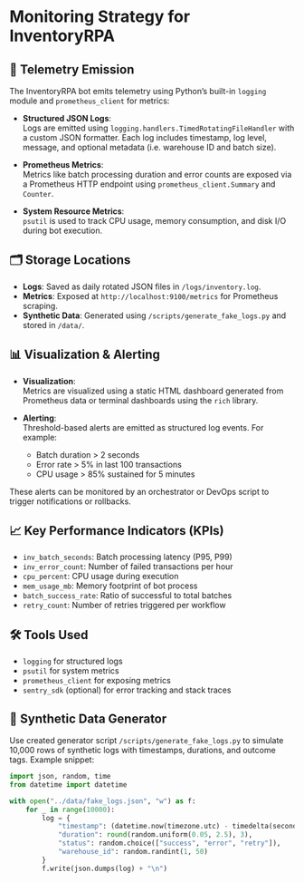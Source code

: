 # Monitoring Strategy for InventoryRPA

## 📡 Telemetry Emission

The InventoryRPA bot emits telemetry using Python’s built-in `logging` module and `prometheus_client` for metrics:

- **Structured JSON Logs**:  
  Logs are emitted using `logging.handlers.TimedRotatingFileHandler` with a custom JSON formatter. Each log includes timestamp, log level, message, and optional metadata (i.e. warehouse ID and batch size).

- **Prometheus Metrics**:  
  Metrics like batch processing duration and error counts are exposed via a Prometheus HTTP endpoint using `prometheus_client.Summary` and `Counter`.

- **System Resource Metrics**:  
  `psutil` is used to track CPU usage, memory consumption, and disk I/O during bot execution.

## 🗂️ Storage Locations

- **Logs**: Saved as daily rotated JSON files in `/logs/inventory.log`.
- **Metrics**: Exposed at `http://localhost:9100/metrics` for Prometheus scraping.
- **Synthetic Data**: Generated using `/scripts/generate_fake_logs.py` and stored in `/data/`.

## 📊 Visualization & Alerting

- **Visualization**:  
  Metrics are visualized using a static HTML dashboard generated from Prometheus data or terminal dashboards using the `rich` library.

- **Alerting**:  
  Threshold-based alerts are emitted as structured log events. For example:
  - Batch duration > 2 seconds
  - Error rate > 5% in last 100 transactions
  - CPU usage > 85% sustained for 5 minutes

These alerts can be monitored by an orchestrator or DevOps script to trigger notifications or rollbacks.

## 📈 Key Performance Indicators (KPIs)

- `inv_batch_seconds`: Batch processing latency (P95, P99)
- `inv_error_count`: Number of failed transactions per hour
- `cpu_percent`: CPU usage during execution
- `mem_usage_mb`: Memory footprint of bot process
- `batch_success_rate`: Ratio of successful to total batches
- `retry_count`: Number of retries triggered per workflow

## 🛠️ Tools Used

- `logging` for structured logs
- `psutil` for system metrics
- `prometheus_client` for exposing metrics
- `sentry_sdk` (optional) for error tracking and stack traces

## 🧪 Synthetic Data Generator

Use created generator script `/scripts/generate_fake_logs.py` to simulate 10,000 rows of synthetic logs with timestamps, durations, and outcome tags. Example snippet:

```python
import json, random, time
from datetime import datetime

with open("../data/fake_logs.json", "w") as f:
    for _ in range(10000):
        log = {
            "timestamp": (datetime.now(timezone.utc) - timedelta(seconds=random.randint(0, 86400))).isoformat(),
            "duration": round(random.uniform(0.05, 2.5), 3),
            "status": random.choice(["success", "error", "retry"]),
            "warehouse_id": random.randint(1, 50)
        }
        f.write(json.dumps(log) + "\n")
